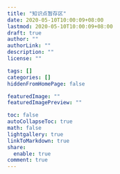 ```yaml
---
title: "知识点暂存区"
date: 2020-05-10T10:00:09+08:00
lastmod: 2020-05-10T10:00:09+08:00
draft: true
author: ""
authorLink: ""
description: ""
license: ""

tags: []
categories: []
hiddenFromHomePage: false

featuredImage: ""
featuredImagePreview: ""

toc: false
autoCollapseToc: true
math: false
lightgallery: true
linkToMarkdown: true
share:
  enable: true
comment: true
---
```


<!--more-->

